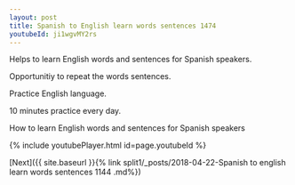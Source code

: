 ```yaml
---
layout: post
title: Spanish to English learn words sentences 1474 
youtubeId: ji1wgvMY2rs
---
```

 
 
Helps to learn English words and sentences for Spanish speakers.

Opportunitiy to repeat the words sentences. 

Practice English language. 
 
10 minutes practice every day. 
 
How to learn English words and sentences for Spanish speakers 
 
{% include youtubePlayer.html id=page.youtubeId %}
 
 
[Next]({{ site.baseurl }}{% link  split1/_posts/2018-04-22-Spanish to english learn words sentences 1144 .md%})
 
